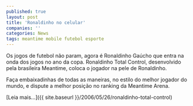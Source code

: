 ```yaml
---
published: true
layout: post
title: 'Ronaldinho no celular'
companies: ''
categories: News
tags: meantime mobile futebol esporte
---
```

Os jogos de futebol n&atilde;o param, agora &eacute; Ronaldinho Ga&uacute;cho que entra na onda dos jogos no ano da copa. Ronaldinho Total Control, desenvolvido pela brasileira Meantime, coloca o jogador na pele de Ronaldinho.

Fa&ccedil;a embaixadinhas de todas as maneiras, no estilo do melhor jogador do mundo, e dispute a melhor posi&ccedil;&atilde;o no ranking da Meantime Arena.

[Leia mais...]({{ site.baseurl }}/2006/05/26/ronaldinho-total-control)